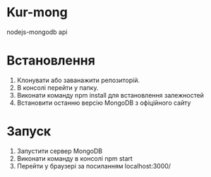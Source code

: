 # Kur-mong
 nodejs-mongodb api
# Встановлення
1. Клонувати або заванажити репозиторій.
2. В консолі перейти у папку.
3. Виконати команду npm install для встановлення залежностей
4. Встановити останню версію MongoDB з офіційного сайту 
# Запуск
1. Запустити сервер MongoDB
2. Виконати команду в консолі npm start
3. Перейти у браузері за посиланням localhost:3000/
